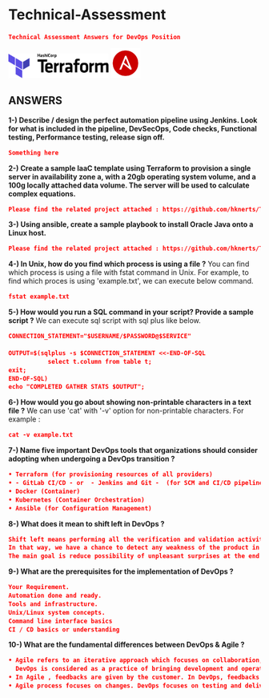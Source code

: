 
# Technical-Assessment
```json
Technical Assessment Answers for DevOps Position
```
<div>
<img alt="Terraform" src="img/logo-hashicorp.svg" width="200px">
<img alt="Ansible" src="img/ansible.png" width="60px">
</div>


## ANSWERS
**1-) Describe / design the perfect automation pipeline using Jenkins. Look for what is included in the pipeline, DevSecOps, Code checks, Functional testing, Performance testing, release sign off.**

```json
Something here
```

**2-) Create a sample IaaC template using Terraform to provision a single server in availability zone a, with a 20gb operating system volume, and a 100g locally attached data volume. The server will be used to calculate complex equations.**
```json
Please find the related project attached : https://github.com/hknerts/Technical-Assessment/tree/master/Answer%202%20-%20Terraform
```
**3-) Using ansible, create a sample playbook to install Oracle Java onto a Linux host.**
```json
Please find the related project attached : https://github.com/hknerts/Technical-Assessment/tree/master/Answer%203%20-%20Ansible
```
**4-) In Unix, how do you find which process is using a file ?**
You can find which process is using a file with fstat command in Unix. For example, to find which proces is using 'example.txt', we can execute  below command.
```json
fstat example.txt
```
**5-) How would you run a SQL command in your script? Provide a sample script ?**
We can execute sql script with sql plus like below.
```json
CONNECTION_STATEMENT="$USERNAME/$PASSWORD@$SERVICE"

OUTPUT=$(sqlplus -s $CONNECTION_STATEMENT <<-END-OF-SQL
           select t.column from table t;
exit;
END-OF-SQL)
echo "COMPLETED GATHER STATS $OUTPUT";
```
**6-) How would you go about showing non-printable characters in a text file ?**
We can use 'cat' with '-v' option for non-printable characters. For example :
```json
cat -v example.txt
```
**7-) Name five important DevOps tools that organizations should consider adopting when undergoing a DevOps transition ?**
```json
• Terraform (for provisioning resources of all providers)
• - GitLab CI/CD - or  - Jenkins and Git -  (for SCM and CI/CD pipelines)
• Docker (Container)
• Kubernetes (Container Orchestration)
• Ansible (for Configuration Management)
```
**8-) What does it mean to shift left in DevOps ?**
```json
Shift left means performing all the verification and validation activities as soon as possible, before the release sign off.
In that way, we have a chance to detect any weakness of the product in early stages of SDLC and take preventive actions. 
The main goal is reduce possibility of unpleasant surprises at the end of the development cycle.
```
**9-) What are the prerequisites for the implementation of DevOps ?**
```json
Your Requirement.
Automation done and ready.
Tools and infrastructure.
Unix/Linux system concepts.
Command line interface basics
CI / CD basics or understanding
```
**10-) What are the fundamental differences between DevOps & Agile ?**
```json
• Agile refers to an iterative approach which focuses on collaboration, customer feedback, and small, rapid releases. 
  DevOps is considered as a practice of bringing development and operation teams together. 
• In Agile , feedbacks are given by the customer. In DevOps, feedbacks are given by internal team.
• Agile process focuses on changes. DevOps focuses on testing and delivery.
```
